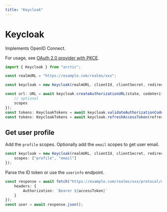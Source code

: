 ```yaml
---
title: "Keycloak"
---
```


# Keycloak

Implements OpenID Connect.

For usage, see [OAuth 2.0 provider with PKCE](../oauth2-pkce.md).

```ts
import { Keycloak } from "arctic";

const realmURL = "https://example.com/realms/xxx";

const keycloak = new Keycloak(realmURL, clientId, clientSecret, redirectURI);
```

```ts
const url: URL = await keycloak.createAuthorizationURL(state, codeVerifier, {
	// optional
	scopes
});
const tokens: KeycloakTokens = await keycloak.validateAuthorizationCode(code);
const tokens: KeycloakTokens = await keycloak.refreshAccessToken(refreshToken);
```

## Get user profile

Add the `profile` scopes. Optionally add the `email` scopes to get user email.

```ts
const keycloak = new Keycloak(realmURL, clientId, clientSecret, redirectURI, {
	scopes: ["profile", "email"]
});
```

Parse the ID token or use the `userinfo` endpoint.

```ts
const response = await fetch("https://example.com/realms/xxx/protocol/openid-connect/userinfo", {
	headers: {
		Authorization: `Bearer ${accessToken}`
	}
});
const user = await response.json();
```
